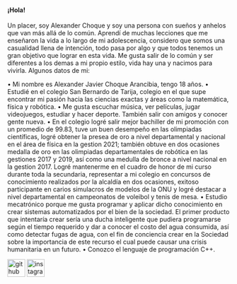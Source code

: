 #### ¡Hola!
Un placer, soy Alexander Choque y soy una persona con sueños y anhelos que van más allá de lo común. Aprendí de muchas lecciones que me enseñaron la vida a lo largo de mi adolescencia, considero que somos una casualidad llena de intención, todo pasa por algo y que todos tenemos un gran objetivo que lograr en esta vida. Me gusta salir de lo común y ser diferentes a los demas a mi propio estilo, vida hay una y nacimos para vivirla. Algunos datos de mi:

• Mi nombre es Alexander Javier Choque Arancibia, tengo 18 años.
 • Estudié en el colegio San Bernardo de Tarija, colegio en el que supe encontrar mi pasión hacia las ciencias exactas y áreas como la matemática, física y robótica. 
• Me gusta escuchar música, ver películas, jugar videojuegos, estudiar y hacer deporte. También salir con amigos y conocer gente nueva. 
• En el colegio logré salir mejor bachiller de mi promoción con un promedio de 99.83, tuve un buen desempeño en las olimpiadas científicas, logré obtener la presea de oro a nivel departamental y nacional en el área de física en la gestion 2021; también obtuve en dos ocasiones medalla de oro en las olimpiadas departamentales de robótica en las gestiones 2017 y 2019, así como una medulla de bronce a nivel nacional en la gestion 2017. Logré mantenerme en el cuadro de honor de mi curso durante toda la secundaria, representar a mi colegio en concursos de conocimiento realizados por la alcaldía en dos ocasiones, exitoso participante en carios simulacros de modelos de la ONU y logré destacar a nivel departamental en campeonatos de voleibol y tenis de mesa. 
• Estudio mecatrónico porque me gusta programar y aplicar dicho conocimiento en crear sistemas automatizados por el bien de la sociedad. El primer producto que intentaría crear sería una ducha inteligente que pudiera programarse según el tiempo requerido y dar a conocer el costo del agua consumida, así como detectar fugas de agua, con el fin de conciencia crear en la Sociedad sobre la importancia de este recurso el cual puede causar una crisis humanitaria en un futuro.
 • Conozco el lenguaje de programación C++.



[<img src='https://cdn.jsdelivr.net/npm/simple-icons@3.0.1/icons/github.svg' alt='github' height='40'>](https://github.com/Alexander-Ch123)  [<img src='https://cdn.jsdelivr.net/npm/simple-icons@3.0.1/icons/instagram.svg' alt='instagram' height='40'>](https://www.instagram.com/alex_choque_a/)  
  

